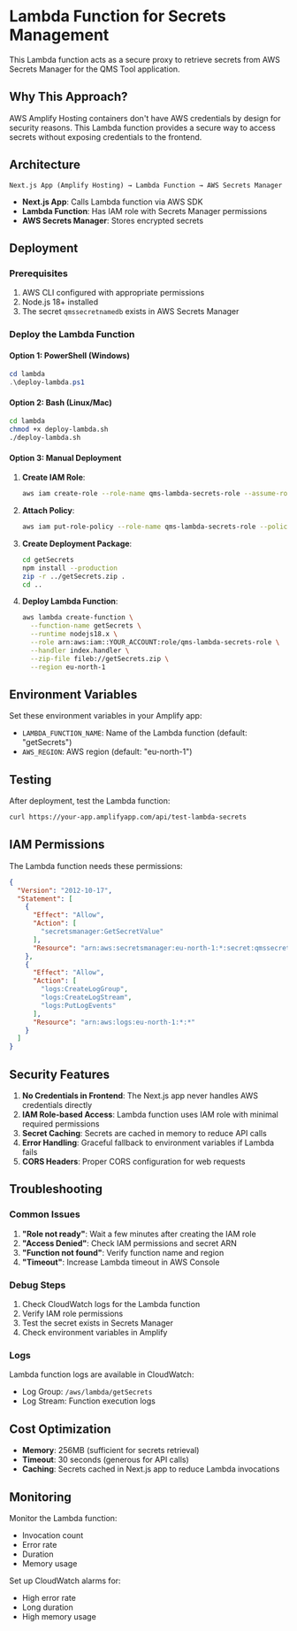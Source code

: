 # Lambda Function for Secrets Management

This Lambda function acts as a secure proxy to retrieve secrets from AWS Secrets Manager for the QMS Tool application.

## Why This Approach?

AWS Amplify Hosting containers don't have AWS credentials by design for security reasons. This Lambda function provides a secure way to access secrets without exposing credentials to the frontend.

## Architecture

```
Next.js App (Amplify Hosting) → Lambda Function → AWS Secrets Manager
```

- **Next.js App**: Calls Lambda function via AWS SDK
- **Lambda Function**: Has IAM role with Secrets Manager permissions
- **AWS Secrets Manager**: Stores encrypted secrets

## Deployment

### Prerequisites

1. AWS CLI configured with appropriate permissions
2. Node.js 18+ installed
3. The secret `qmssecretnamedb` exists in AWS Secrets Manager

### Deploy the Lambda Function

#### Option 1: PowerShell (Windows)
```powershell
cd lambda
.\deploy-lambda.ps1
```

#### Option 2: Bash (Linux/Mac)
```bash
cd lambda
chmod +x deploy-lambda.sh
./deploy-lambda.sh
```

#### Option 3: Manual Deployment

1. **Create IAM Role**:
   ```bash
   aws iam create-role --role-name qms-lambda-secrets-role --assume-role-policy-document file://trust-policy.json
   ```

2. **Attach Policy**:
   ```bash
   aws iam put-role-policy --role-name qms-lambda-secrets-role --policy-name qms-lambda-secrets-policy --policy-document file://secrets-policy.json
   ```

3. **Create Deployment Package**:
   ```bash
   cd getSecrets
   npm install --production
   zip -r ../getSecrets.zip .
   cd ..
   ```

4. **Deploy Lambda Function**:
   ```bash
   aws lambda create-function \
     --function-name getSecrets \
     --runtime nodejs18.x \
     --role arn:aws:iam::YOUR_ACCOUNT:role/qms-lambda-secrets-role \
     --handler index.handler \
     --zip-file fileb://getSecrets.zip \
     --region eu-north-1
   ```

## Environment Variables

Set these environment variables in your Amplify app:

- `LAMBDA_FUNCTION_NAME`: Name of the Lambda function (default: "getSecrets")
- `AWS_REGION`: AWS region (default: "eu-north-1")

## Testing

After deployment, test the Lambda function:

```bash
curl https://your-app.amplifyapp.com/api/test-lambda-secrets
```

## IAM Permissions

The Lambda function needs these permissions:

```json
{
  "Version": "2012-10-17",
  "Statement": [
    {
      "Effect": "Allow",
      "Action": [
        "secretsmanager:GetSecretValue"
      ],
      "Resource": "arn:aws:secretsmanager:eu-north-1:*:secret:qmssecretnamedb*"
    },
    {
      "Effect": "Allow",
      "Action": [
        "logs:CreateLogGroup",
        "logs:CreateLogStream",
        "logs:PutLogEvents"
      ],
      "Resource": "arn:aws:logs:eu-north-1:*:*"
    }
  ]
}
```

## Security Features

1. **No Credentials in Frontend**: The Next.js app never handles AWS credentials directly
2. **IAM Role-based Access**: Lambda function uses IAM role with minimal required permissions
3. **Secret Caching**: Secrets are cached in memory to reduce API calls
4. **Error Handling**: Graceful fallback to environment variables if Lambda fails
5. **CORS Headers**: Proper CORS configuration for web requests

## Troubleshooting

### Common Issues

1. **"Role not ready"**: Wait a few minutes after creating the IAM role
2. **"Access Denied"**: Check IAM permissions and secret ARN
3. **"Function not found"**: Verify function name and region
4. **"Timeout"**: Increase Lambda timeout in AWS Console

### Debug Steps

1. Check CloudWatch logs for the Lambda function
2. Verify IAM role permissions
3. Test the secret exists in Secrets Manager
4. Check environment variables in Amplify

### Logs

Lambda function logs are available in CloudWatch:
- Log Group: `/aws/lambda/getSecrets`
- Log Stream: Function execution logs

## Cost Optimization

- **Memory**: 256MB (sufficient for secrets retrieval)
- **Timeout**: 30 seconds (generous for API calls)
- **Caching**: Secrets cached in Next.js app to reduce Lambda invocations

## Monitoring

Monitor the Lambda function:
- Invocation count
- Error rate
- Duration
- Memory usage

Set up CloudWatch alarms for:
- High error rate
- Long duration
- High memory usage
